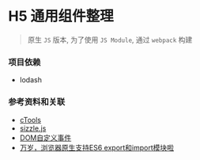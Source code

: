 # H5 通用组件整理

> 原生 `JS` 版本, 为了使用 `JS Module`, 通过 `webpack` 构建

### 项目依赖
+ lodash

### 参考资料和关联
+ [cTools](https://github.com/Jesonhu/js-common-tools)
+ [sizzle.js](https://github.com/jquery/sizzle/tree/master)
+ [DOM自定义事件](https://github.com/Jesonhu/js-event-handle)
+ [万岁，浏览器原生支持ES6 export和import模块啦](https://www.zhangxinxu.com/wordpress/2018/08/browser-native-es6-export-import-module/)